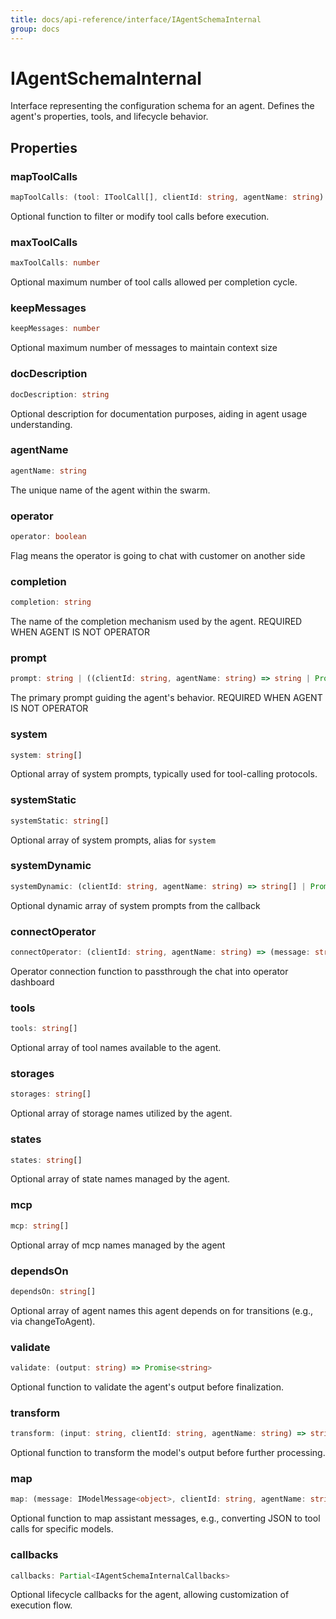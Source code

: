 ```yaml
---
title: docs/api-reference/interface/IAgentSchemaInternal
group: docs
---
```


# IAgentSchemaInternal

Interface representing the configuration schema for an agent.
Defines the agent's properties, tools, and lifecycle behavior.

## Properties

### mapToolCalls

```ts
mapToolCalls: (tool: IToolCall[], clientId: string, agentName: string) => IToolCall[] | Promise<IToolCall[]>
```

Optional function to filter or modify tool calls before execution.

### maxToolCalls

```ts
maxToolCalls: number
```

Optional maximum number of tool calls allowed per completion cycle.

### keepMessages

```ts
keepMessages: number
```

Optional maximum number of messages to maintain context size

### docDescription

```ts
docDescription: string
```

Optional description for documentation purposes, aiding in agent usage understanding.

### agentName

```ts
agentName: string
```

The unique name of the agent within the swarm.

### operator

```ts
operator: boolean
```

Flag means the operator is going to chat with customer on another side

### completion

```ts
completion: string
```

The name of the completion mechanism used by the agent. REQUIRED WHEN AGENT IS NOT OPERATOR

### prompt

```ts
prompt: string | ((clientId: string, agentName: string) => string | Promise<string>)
```

The primary prompt guiding the agent's behavior. REQUIRED WHEN AGENT IS NOT OPERATOR

### system

```ts
system: string[]
```

Optional array of system prompts, typically used for tool-calling protocols.

### systemStatic

```ts
systemStatic: string[]
```

Optional array of system prompts, alias for `system`

### systemDynamic

```ts
systemDynamic: (clientId: string, agentName: string) => string[] | Promise<string[]>
```

Optional dynamic array of system prompts from the callback

### connectOperator

```ts
connectOperator: (clientId: string, agentName: string) => (message: string, next: (answer: string) => void) => DisposeFn$2
```

Operator connection function to passthrough the chat into operator dashboard

### tools

```ts
tools: string[]
```

Optional array of tool names available to the agent.

### storages

```ts
storages: string[]
```

Optional array of storage names utilized by the agent.

### states

```ts
states: string[]
```

Optional array of state names managed by the agent.

### mcp

```ts
mcp: string[]
```

Optional array of mcp names managed by the agent

### dependsOn

```ts
dependsOn: string[]
```

Optional array of agent names this agent depends on for transitions (e.g., via changeToAgent).

### validate

```ts
validate: (output: string) => Promise<string>
```

Optional function to validate the agent's output before finalization.

### transform

```ts
transform: (input: string, clientId: string, agentName: string) => string | Promise<string>
```

Optional function to transform the model's output before further processing.

### map

```ts
map: (message: IModelMessage<object>, clientId: string, agentName: string) => IModelMessage<object> | Promise<IModelMessage<object>>
```

Optional function to map assistant messages, e.g., converting JSON to tool calls for specific models.

### callbacks

```ts
callbacks: Partial<IAgentSchemaInternalCallbacks>
```

Optional lifecycle callbacks for the agent, allowing customization of execution flow.
